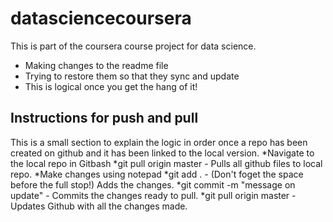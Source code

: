 # datasciencecoursera
This is part of the coursera course project for data science.
* Making changes to the readme file
* Trying to restore them so that they sync and update
* This is logical once you get the hang of it!

## Instructions for push and pull
This is a small section to explain the logic in order once a repo has been created on github and it has been linked to the local version.
*Navigate to the local repo in Gitbash
*git pull origin master - Pulls all github files to local repo.
*Make changes using notepad
*git add . - (Don't foget the space before the full stop!) Adds the changes.
*git commit -m "message on update" - Commits the changes ready to pull.
*git pull origin master - Updates Github with all the changes made.